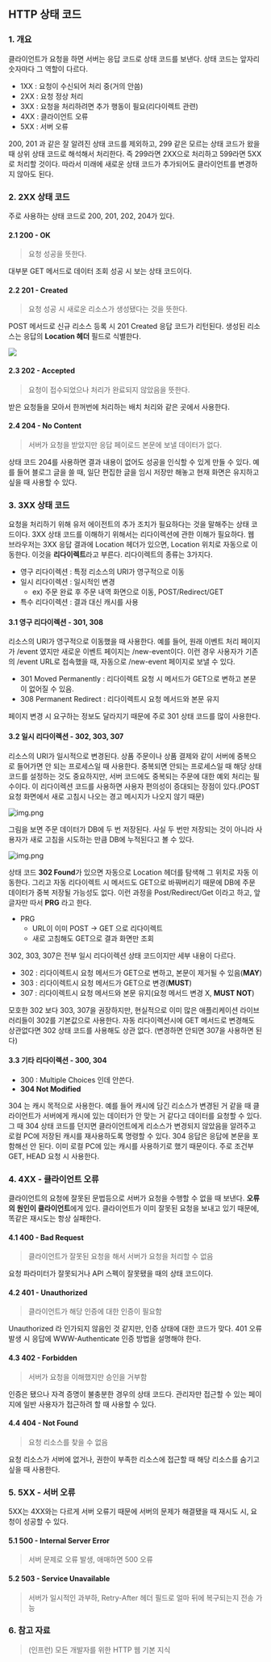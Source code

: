 ## HTTP 상태 코드

### 1. 개요

클라이언트가 요청을 하면 서버는 응답 코드로 상태 코드를 보낸다.
상태 코드는 앞자리 숫자마다 그 역할이 다르다.

- 1XX : 요청이 수신되어 처리 중(거의 안씀)
- 2XX : 요청 정상 처리
- 3XX : 요청을 처리하려면 추가 행동이 필요(리다이렉트 관련)
- 4XX : 클라이언트 오류
- 5XX : 서버 오류

200, 201 과 같은 잘 알려진 상태 코드를 제외하고, 299 같은 모르는 상태 코드가 왔을 때 상위 상태 코드로 해석해서 처리한다.
즉 299라면 2XX으로 처리하고 599라면 5XX로 처리할 것이다. 따라서 미래에 새로운 상태 코드가 추가되어도 클라이언트를 변경하지 않아도 된다.

### 2. 2XX 상태 코드

주로 사용하는 상태 코드로 200, 201, 202, 204가 있다.

#### 2.1 200 - OK

> 요청 성공을 뜻한다.

대부분 GET 메서드로 데이터 조회 성공 시 보는 상태 코드이다. 

#### 2.2 201 - Created

> 요청 성공 시 새로운 리소스가 생성됐다는 것을 뜻한다.

POST 메서드로 신규 리소스 등록 시 201 Created 응답 코드가 리턴된다.
생성된 리소스는 응답의 **Location 헤더** 필드로 식별한다.

![](../ImageDirectory/img.png)

#### 2.3 202 - Accepted

> 요청이 접수되었으나 처리가 완료되지 않았음을 뜻한다.

받은 요청들을 모아서 한꺼번에 처리하는 배치 처리와 같은 곳에서 사용한다.

#### 2.4 204 - No Content

> 서버가 요청을 받았지만 응답 페이로드 본문에 보낼 데이터가 없다.

상태 코드 204를 사용하면 결과 내용이 없어도 성공을 인식할 수 있게 만들 수 있다.
예를 들어 블로그 글을 쓸 때, 일단 편집한 글을 임시 저장만 해놓고 현재 화면은 유지하고 싶을 때 사용할 수 있다.

### 3. 3XX 상태 코드

요청을 처리하기 위해 유저 에이전트의 추가 조치가 필요하다는 것을 말해주는 상태 코드이다.
3XX 상태 코드를 이해하기 위해서는 리다이렉션에 관한 이해가 필요하다.
웹 브라우저는 3XX 응답 결과에 Location 헤더가 있으면, Location 위치로 자동으로 이동한다. 이것을 **리다이렉트**라고 부른다.
리다이렉트의 종류는 3가지다.

- 영구 리다이렉션 : 특정 리소스의 URI가 영구적으로 이동
- 일시 리다이렉션 : 일시적인 변경
  - ex) 주문 완료 후 주문 내역 화면으로 이동, POST/Redirect/GET
- 특수 리다이렉션 : 결과 대신 캐시를 사용

#### 3.1 영구 리다이렉션 - 301, 308

리소스의 URI가 영구적으로 이동했을 때 사용한다. 예를 들어, 원래 이벤트 처리 페이지가 /event 였지만 새로운 이벤트 페이지는 /new-event이다.
이런 경우 사용자가 기존의 /event URL로 접속했을 때, 자동으로 /new-event 페이지로 보낼 수 있다.

- 301 Moved Permanently : 리다이렉트 요청 시 메서드가 GET으로 변하고 본문이 없어질 수 있음.
- 308 Permanent Redirect : 리다이렉트시 요청 메서드와 본문 유지

페이지 변경 시 요구하는 정보도 달라지기 때문에 주로 301 상태 코드를 많이 사용한다.

#### 3.2 일시 리다이렉션 - 302, 303, 307

리소스의 URI가 일시적으로 변경된다. 상품 주문이나 상품 결제와 같이 서버에 중복으로 들어가면 안 되는 프로세스일 때 사용한다.
중복되면 안되는 프로세스일 때 해당 상태 코드를 설정하는 것도 중요하지만, 서버 코드에도 중복되는 주문에 대한 예외 처리는 필수이다.
이 리다이렉션 코드를 사용하면 사용자 편의성이 증대되는 장점이 있다.(POST 요청 화면에서 새로 고침시 나오는 경고 메시지가 나오지 않기 때문)

![img.png](../ImageDirectory/img2.png)

그림을 보면 주문 데이터가 DB에 두 번 저장된다.
사실 두 번만 저장되는 것이 아니라 사용자가 새로 고침을 시도하는 만큼 DB에 누적된다고 볼 수 있다.

![img.png](../ImageDirectory/img3.png)

상태 코드 **302 Found**가 있으면 자동으로 Location 헤더를 탐색해 그 위치로 자동 이동한다.
그리고 자동 리다이렉트 시 메서드도 GET으로 바꿔버리기 때문에 DB에 주문 데이터가 중복 저장될 가능성도 없다.
이런 과정을 Post/Redirect/Get 이라고 하고, 앞글자만 따서 **PRG** 라고 한다.

- PRG
  - URL이 이미 POST -> GET 으로 리다이렉트
  - 새로 고침해도 GET으로 결과 화면만 조회
  

302, 303, 307은 전부 일시 리다이렉션 상태 코드이지만 세부 내용이 다르다.

- 302 : 리다이렉트시 요청 메서드가 GET으로 변하고, 본문이 제거될 수 있음(**MAY**)
- 303 : 리다이렉트시 요청 메서드가 GET으로 변경(**MUST**)
- 307 : 리다이렉트시 요청 메서드와 본문 유지(요청 메서드 변경 X, **MUST NOT**)

모호한 302 보다 303, 307을 권장하지만, 현실적으로 이미 많은 애플리케이션 라이브러리들이 302를 기본값으로 사용한다.
자동 리다이렉션시에 GET 메서드로 변경해도 상관없다면 302 상태 코드를 사용해도 상관 없다. (변경하면 안되면 307을 사용하면 된다)

#### 3.3 기타 리다이렉션 - 300, 304

- 300 : Multiple Choices 인데 안쓴다.
- **304 Not Modified**

304 는 캐시 목적으로 사용한다.
예를 들어 캐시에 담긴 리소스가 변경된 거 같을 때 클라이언트가 서버에게 캐시에 있는 데이터가 안 맞는 거 같다고 데이터를 요청할 수 있다.
그 때 304 상태 코드를 던지면 클라이언트에게 리소스가 변경되지 않았음을 알려주고 로컬 PC에 저장된 캐시를 재사용하도록 명령할 수 있다.
304 응답은 응답에 본문을 포함해선 안 된다. 이미 로컬 PC에 있는 캐시를 사용하기로 했기 때문이다. 주로 조건부 GET, HEAD 요청 시 사용한다.

### 4. 4XX - 클라이언트 오류

클라이언트의 요청에 잘못된 문법등으로 서버가 요청을 수행할 수 없을 때 보낸다. **오류의 원인이 클라이언트**에게 있다.
클라이언트가 이미 잘못된 요청을 보내고 있기 때문에, 똑같은 재시도는 항상 실패한다.

#### 4.1 400 - Bad Request

> 클라이언트가 잘못된 요청을 해서 서버가 요청을 처리할 수 없음

요청 파라미터가 잘못되거나 API 스펙이 잘못됐을 때의 상태 코드이다.

#### 4.2 401 - Unauthorized

> 클라이언트가 해당 인증에 대한 인증이 필요함

Unauthorized 라 인가되지 않음인 것 같지만, 인증 상태에 대한 코드가 맞다.
401 오류 발생 시 응답에 WWW-Authenticate 인증 방법을 설명해야 한다.

#### 4.3 402 - Forbidden

> 서버가 요청을 이해했지만 승인을 거부함

인증은 됐으나 자격 증명이 불충분한 경우의 상태 코드다. 관리자만 접근할 수 있는 페이지에 일반 사용자가 접근하려 할 때 사용할 수 있다.

#### 4.4 404 - Not Found

> 요청 리소스를 찾을 수 없음

요청 리소스가 서버에 없거나, 권한이 부족한 리소스에 접근할 때 해당 리소스를 숨기고 싶을 때 사용한다.

### 5. 5XX - 서버 오류

5XX는 4XX와는 다르게 서버 오류기 때문에 서버의 문제가 해결됐을 때 재시도 시, 요청이 성공할 수 있다.

#### 5.1 500 - Internal Server Error

> 서버 문제로 오류 발생, 애매하면 500 오류

#### 5.2 503 - Service Unavailable

> 서버가 일시적인 과부하, Retry-After 헤더 필드로 얼마 뒤에 복구되는지 전송 가능

### 6. 참고 자료

> (인프런) 모든 개발자를 위한 HTTP 웹 기본 지식

